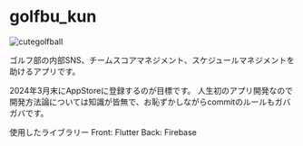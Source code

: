 # golfbu_kun

![cutegolfball](https://github.com/Rowdife/golfbu_kun/assets/76625609/2b0c23e4-6879-4a70-b8b2-aca3f8723d6c)

ゴルフ部の内部SNS、チームスコアマネジメント、スケジュールマネジメントを助けるアプリです。

2024年3月末にAppStoreに登録するのが目標です。
人生初のアプリ開発なので開発方法論については知識が皆無で、お恥ずかしながらcommitのルールもガバガバです。

使用したライブラリー
Front: Flutter
Back: Firebase


